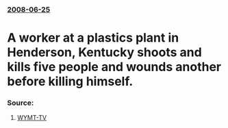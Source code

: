 ### [2008-06-25](/news/2008/06/25/index.md)

#  A worker at a plastics plant in Henderson, Kentucky shoots and kills five people and wounds another before killing himself. 




### Source:

1. [WYMT-TV](http://www.wkyt.com/wymtnews/headlines/21410039.html)
